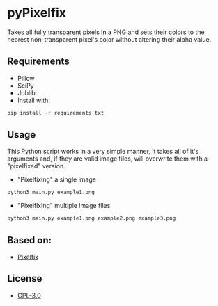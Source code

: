 # pyPixelfix
Takes all fully transparent pixels in a PNG and sets their colors to the nearest non-transparent pixel's color without altering their alpha value.

## Requirements
- Pillow
- SciPy
- Joblib
- Install with:
```bash
pip install -r requirements.txt
```

## Usage
This Python script works in a very simple manner, it takes all of it's arguments and, if they are valid image files, will overwrite them with a "pixelfixed" version.
- "Pixelfixing" a single image
```bash
python3 main.py example1.png
```

- "Pixelfixing" multiple image files
```bash
python3 main.py example1.png example2.png example3.png
```

## Based on:
- [Pixelfix](https://github.com/Corecii/Transparent-Pixel-Fix)

## License
- [GPL-3.0](https://choosealicense.com/licenses/gpl-3.0/)